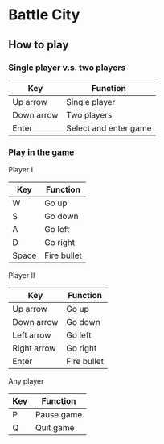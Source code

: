 # Battle City

## How to play

### Single player v.s. two players

| Key | Function |
| --- | --- |
| Up arrow | Single player |
| Down arrow | Two players |
| Enter | Select and enter game |

### Play in the game

Player I

| Key | Function |
| --- | --- |
| W | Go up |
| S | Go down |
| A | Go left |
| D | Go right |
| Space | Fire bullet |

Player II

| Key | Function |
| --- | --- |
| Up arrow | Go up |
| Down arrow | Go down |
| Left arrow | Go left |
| Right arrow | Go right |
| Enter | Fire bullet |

Any player

| Key | Function |
| --- | --- |
| P | Pause game |
| Q | Quit game |


